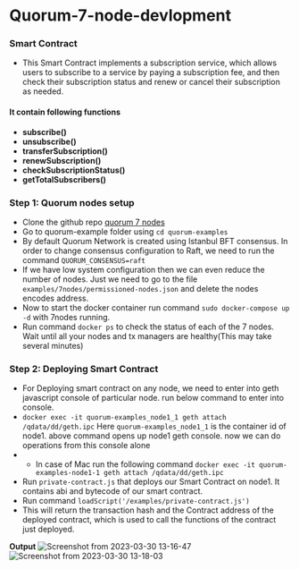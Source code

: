 # Quorum-7-node-devlopment
### Smart Contract ###
- This Smart Contract implements a subscription service, which allows users to subscribe to a service by paying a subscription fee, and then check their subscription status and renew or cancel their subscription as needed.
#### It contain following functions ####
- **subscribe()**
- **unsubscribe()**
- **transferSubscription()**
- **renewSubscription()**
- **checkSubscriptionStatus()**
- **getTotalSubscribers()**


### Step 1: Quorum nodes setup
- Clone the github repo [quorum 7 nodes](https://github.com/jpmorganchase/quorum-examples.git)
- Go to quorum-example folder using `cd quorum-examples`
- By default Quorum Network is  created using Istanbul BFT consensus. In order to change consensus configuration to Raft, we need to run the command `QUORUM_CONSENSUS=raft`
- If we have low system configuration then we can even reduce the number of nodes. Just we need to go to the file `examples/7nodes/permissioned-nodes.json` and delete the nodes encodes address.
- Now to start the docker container run command `sudo docker-compose up -d`  with 7nodes running.
- Run command `docker ps` to check the status of each of the 7 nodes. Wait until all your nodes and tx managers are healthy(This may take several minutes)
 ### Step 2: Deploying Smart Contract 
 - For Deploying smart contract on any node, we need to enter into geth javascript console of particular node. run below command to enter into console.
 - `docker exec -it quorum-examples_node1_1 geth attach /qdata/dd/geth.ipc` Here `quorum-examples_node1_1` is the container id of node1. above command opens up node1 geth console. now we can do operations from this console alone
 - - In case of Mac run the following command `docker exec -it quorum-examples-node1-1 geth attach /qdata/dd/geth.ipc` 
 - Run `private-contract.js` that deploys our Smart Contract on node1. It contains abi and bytecode of our smart contract.
 - Run command `loadScript('/examples/private-contract.js')`
 - This will return the transaction hash and the Contract address of the deployed contract, which is used to call the functions of the contract just deployed.


**Output**
![Screenshot from 2023-03-30 13-16-47](https://user-images.githubusercontent.com/62202202/229126224-7ef6a487-9a53-4c2f-89c6-8f062aecb278.png)
![Screenshot from 2023-03-30 13-18-03](https://user-images.githubusercontent.com/62202202/229126243-d96f71b1-0378-4850-b40f-5ff1ebac9bfb.png)
